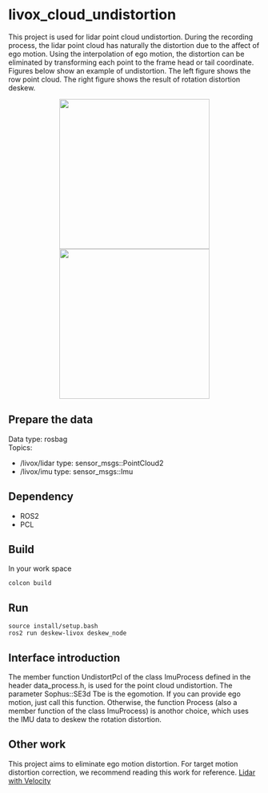 # livox_cloud_undistortion
This project is used for lidar point cloud undistortion. During the recording process, the lidar point cloud has naturally the distortion due to the affect of ego motion. Using the interpolation of ego motion, the distortion can be eliminated by transforming each point to the frame head or tail coordinate. Figures below show an example of undistortion. The left figure shows the row point cloud. The right figure shows the result of rotation distortion deskew.

<div align="center">
<img src="./launch/before.png" height="300px">
<img src="./launch/after.png" height="300px">
</div>

## Prepare the data
Data type: rosbag  
Topics: 
* /livox/lidar   type: sensor_msgs::PointCloud2
* /livox/imu     type: sensor_msgs::Imu

## Dependency
*  ROS2
*  PCL


## Build
In your work space
```
colcon build
```

## Run
```
source install/setup.bash
ros2 run deskew-livox deskew_node
```

## Interface introduction
The member function UndistortPcl of the class ImuProcess defined in the header data_process.h, is used for the point cloud undistortion. The parameter Sophus::SE3d Tbe is the egomotion. If you can provide ego motion, just call this function. Otherwise, the function Process (also a member function of the class ImuProcess) is anothor choice, which uses the IMU data to deskew the rotation distortion.

## Other work
This project aims to eliminate ego motion distortion. For target motion distortion correction, we recommend reading this work for reference.
[Lidar with Velocity](https://github.com/ISEE-Technology/lidar-with-velocity)
